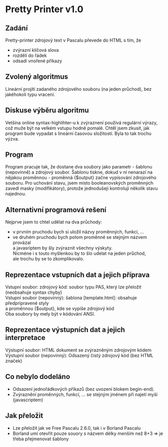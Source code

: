 # Pretty Printer v1.0 #
## Zadání ##

Pretty-printer
   zdrojový text v Pascalu převede do HTML s tím, že
   - zvýrazní klíčová slova
   - rozdělí do řádek
   - odsadí vnořené příkazy

## Zvolený algoritmus ## 
Lineární projítí zadaného zdrojového souboru (na jeden průchod), bez jakéhokoli typu vracení.

## Diskuse výběru algoritmu ##
Vetšina online syntax-highlihter-u k zvýraznení používá regulární výrazy, 
což muže být na velkém vstupu hodně pomalé.
Chtěl jsem zkusit, jak program bude vypadat s lineární časovou složitostí.
Byla to tak trochu výzva.

## Program ##
Program pracuje tak, že dostane dva soubory jako parametr - šablonu (nepovinně) a zdrojový soubor.
Šablonu tiskne, dokud v ní nenarazí na nějakou proměnnou - proměnná {$output} začne
vypisování zdrojového souboru.
Pro uchování stavu, jsem místo booleanovských proměnných zavedl masky (modifikátory),
protože jednodušeji kontroluji několik stavu najednou.

## Alternativní programová rešení ##
Nejprve jsem to chtel udělat na dva průchody:
- v prvním pruchodu bych si uložil názvy proměnných, funkcí, ...
- ve druhém pruchodu bych potom proměnné se stejným názvem provázal  
a javasriptem by šly zvýraznit všechny výskyty.   
Nicméne i s touto myšlenkou by to šlo udelat na jeden průchod,  
ale trochu by se to zkomplikovalo.

## Reprezentace vstupních dat a jejich příprava ##
Vstupní soubor: zdrojový kód: soubor typu PAS, který lze přeložit (neobsahuje syntax chyby)  
Vstupní soubor (nepovinný): šablona [template.html]: obsahuje předpripravené styly  
  a proměnnou {$output}, kde se vypíše zdrojový kód  
Oba soubory by mely být v kódování ANSI.

## Reprezentace výstupních dat a jejich interpretace ##
Výstupní soubor: HTML dokument se zvýrazněným zdrojovým kódem   
Výstupní soubor (nepovinný): Odsazený čistý zdrojový kód (bez HTML značek)

## Co nebylo dodeláno ##
- Odsazení jednořádkových příkazů (bez uvození blokem begin-end).
- Zvýraznění proměnných, funkcí, ... se stejným jménem při najetí myší (javascriptem)
                                                                                                             
## Jak přeložit ##
- Lze přeložit jak ve Free Pascalu 2.6.0, tak i v Borland Pascalu
- Borland umí otevřít pouze souory s názvem délky menším než 8+3 => je třeba přejmenovat šablony